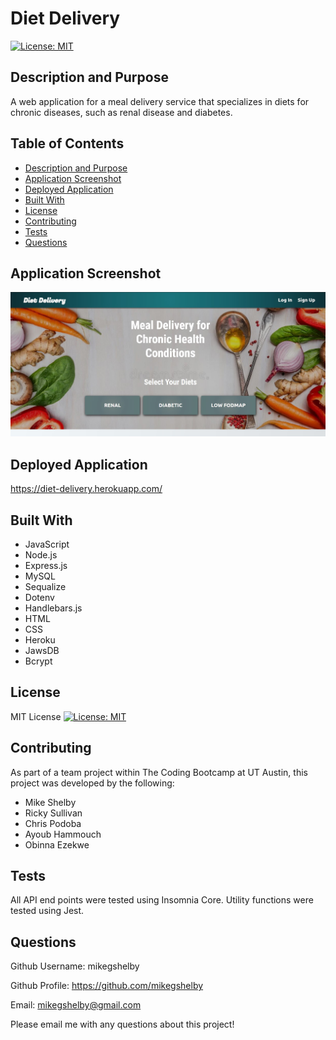 # Diet Delivery
[![License: MIT](https://img.shields.io/badge/License-MIT-yellow.svg)](https://opensource.org/licenses/MIT)

## Description and Purpose
A web application for a meal delivery service that specializes in diets for chronic diseases, such as renal disease and diabetes.

## Table of Contents
  - [Description and Purpose](#description-and-purpose)
  - [Application Screenshot](#application-screenshot)
  - [Deployed Application](#deployed-application)
  - [Built With](#built-with)
  - [License](#license)
  - [Contributing](#contributing)
  - [Tests](#tests)
  - [Questions](#questions)

## Application Screenshot
![Diet Delivery screenshot](./public/images/diet-delivery-screenshot.jpg "Application Screenshot")

## Deployed Application
https://diet-delivery.herokuapp.com/

## Built With
* JavaScript
* Node.js
* Express.js
* MySQL
* Sequalize
* Dotenv
* Handlebars.js
* HTML
* CSS
* Heroku
* JawsDB
* Bcrypt

## License
MIT License
[![License: MIT](https://img.shields.io/badge/License-MIT-yellow.svg)](https://opensource.org/licenses/MIT)

## Contributing
As part of a team project within The Coding Bootcamp at UT Austin, this project was developed by the following:
* Mike Shelby
* Ricky Sullivan
* Chris Podoba
* Ayoub Hammouch
* Obinna Ezekwe

## Tests
All API end points were tested using Insomnia Core. Utility functions were tested using Jest.

## Questions
Github Username: mikegshelby

Github Profile: https://github.com/mikegshelby

Email: mikegshelby@gmail.com

Please email me with any questions about this project!
